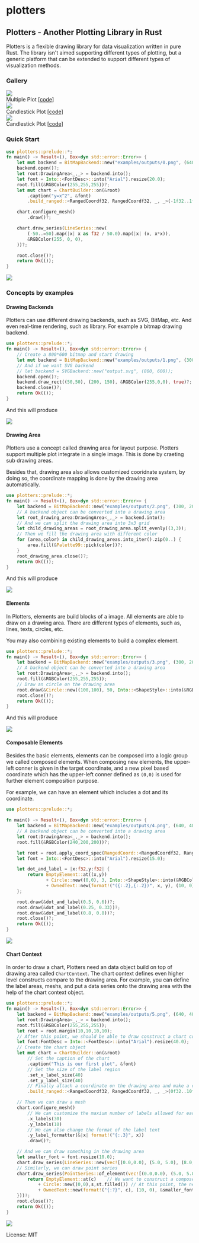 # plotters

## Plotters - Another Plotting Library in Rust

Plotters is a flexible drawing library for data visualization written in pure Rust.
The library isn't aimed supporting different types of plotting, but a generic platform
that can be extended to support different types of visualization methods.

### Gallery

<div class="galleryItem">
    <a href="https://raw.githubusercontent.com/38/plotters/master/examples/outputs/sample.png">
        <img src="https://raw.githubusercontent.com/38/plotters/master/examples/outputs/sample.png" class="galleryItem"></img>
    </a>
    <div class="galleryText">
        Multiple Plot
        <a href="https://github.com/38/plotters/blob/master/examples/chart.rs">[code]</a>
    </div>
</div>

<div class="galleryItem">
    <a href="https://raw.githubusercontent.com/38/plotters/master/examples/outputs/stock.png">
        <img src="https://raw.githubusercontent.com/38/plotters/master/examples/outputs/stock.png" class="galleryItem"></img>
    </a>
    <div class="galleryText">
        Candlestick Plot
        <a href="https://github.com/38/plotters/blob/master/examples/stock.rs">[code]</a>
    </div>
</div>

<div class="galleryItem">
    <a href="https://raw.githubusercontent.com/38/plotters/master/examples/outputs/histogram.png">
        <img src="https://raw.githubusercontent.com/38/plotters/master/examples/outputs/histogram.png" class="galleryItem"></img>
    </a>
    <div class="galleryText">
        Candlestick Plot
        <a href="https://github.com/38/plotters/blob/master/examples/histogram.rs">[code]</a>
    </div>
</div>

### Quick Start

```rust
use plotters::prelude::*;
fn main() -> Result<(), Box<dyn std::error::Error>> {
    let mut backend = BitMapBackend::new("examples/outputs/0.png", (640,480));
    backend.open()?;
    let root:DrawingArea<_,_> = backend.into();
    let font = Into::<FontDesc>::into("Arial").resize(20.0);
    root.fill(&RGBColor(255,255,255))?;
    let mut chart = ChartBuilder::on(&root)
        .caption("y=x^2", &font)
        .build_ranged::<RangedCoordf32, RangedCoordf32, _, _>(-1f32..1f32, 0f32..1f32);

    chart.configure_mesh()
        .draw()?;

    chart.draw_series(LineSeries::new(
        (-50..=50).map(|x| x as f32 / 50.0).map(|x| (x, x*x)),
        &RGBColor(255, 0, 0),
    ))?;

    root.close()?;
    return Ok(());
}
```

![](https://raw.githubusercontent.com/38/plotters/master/examples/outputs/0.png)

### Concepts by examples

#### Drawing Backends
Plotters can use different drawing backends, such as SVG, BitMap, etc. And even real-time rendering,
such as library. For example a bitmap drawing backend.

```rust
use plotters::prelude::*;
fn main() -> Result<(), Box<dyn std::error::Error>> {
    // Create a 800*600 bitmap and start drawing
    let mut backend = BitMapBackend::new("examples/outputs/1.png", (300,200));
    // And if we want SVG backend
    // let backend = SVGBackend::new("output.svg", (800, 600));
    backend.open()?;
    backend.draw_rect((50,50), (200, 150), &RGBColor(255,0,0), true)?;
    backend.close()?;
    return Ok(());
}
```

And this will produce

![](https://raw.githubusercontent.com/38/plotters/master/examples/outputs/1.png)

#### Drawing Area
Plotters use a concept called drawing area for layout purpose.
Plotters support multiple plot integrate in a single image.
This is done by craeting sub drawing areas.

Besides that, drawing area also allows customized cooridnate system, by doing so, the coordinate mapping is done by the drawing area automatically.

```rust
use plotters::prelude::*;
fn main() -> Result<(), Box<dyn std::error::Error>> {
    let backend = BitMapBackend::new("examples/outputs/2.png", (300, 200));
    // A backend object can be converted into a drawing area
    let root_drawing_area:DrawingArea<_,_> = backend.into();
    // And we can split the drawing area into 3x3 grid
    let child_drawing_areas = root_drawing_area.split_evenly((3,3));
    // Then we fill the drawing area with different color
    for (area,color) in child_drawing_areas.into_iter().zip(0..) {
        area.fill(&Palette99::pick(color))?;
    }
    root_drawing_area.close()?;
    return Ok(());
}
```

And this will produce

![](https://raw.githubusercontent.com/38/plotters/master/examples/outputs/2.png)

#### Elements

In Plotters, elements are build blocks of a image. All elements are able to draw on a drawing area.
There are different types of elements, such as, lines, texts, circles, etc.

You may also combining existing elements to build a complex element.

```rust
use plotters::prelude::*;
fn main() -> Result<(), Box<dyn std::error::Error>> {
    let backend = BitMapBackend::new("examples/outputs/3.png", (300, 200));
    // A backend object can be converted into a drawing area
    let root:DrawingArea<_,_> = backend.into();
    root.fill(&RGBColor(255,255,255));
    // Draw an circle on the drawing area
    root.draw(&Circle::new((100,100), 50, Into::<ShapeStyle>::into(&RGBColor(0, 255, 0))))?;
    root.close()?;
    return Ok(());
}
```

And this will produce

![](https://raw.githubusercontent.com/38/plotters/master/examples/outputs/3.png)

#### Composable Elements

Besides the basic elements, elements can be composed into a logic group we called composed elements.
When composing new elements, the upper-left conner is given in the target coordinate, and a new pixel
based coordinate which has the upper-left conner defined as `(0,0)` is used for further element composition purpose.

For example, we can have an element which includes a dot and its coordinate.

```rust
use plotters::prelude::*;

fn main() -> Result<(), Box<dyn std::error::Error>> {
    let backend = BitMapBackend::new("examples/outputs/4.png", (640, 480));
    // A backend object can be converted into a drawing area
    let root:DrawingArea<_,_> = backend.into();
    root.fill(&RGBColor(240,200,200))?;

    let root = root.apply_coord_spec(RangedCoord::<RangedCoordf32, RangedCoordf32>::new(0f32..1f32, 0f32..1f32, (0..640, 0..480)));
    let font = Into::<FontDesc>::into("Arial").resize(15.0);

    let dot_and_label = |x:f32,y:f32| {
        return EmptyElement::at((x,y))
               + Circle::new((0,0), 3, Into::<ShapeStyle>::into(&RGBColor(0,0,0)).filled())
               + OwnedText::new(format!("({:.2},{:.2})", x, y), (10, 0), &font);
    };

    root.draw(&dot_and_label(0.5, 0.6))?;
    root.draw(&dot_and_label(0.25, 0.33))?;
    root.draw(&dot_and_label(0.8, 0.8))?;
    root.close()?;
    return Ok(());
}
```

![](https://raw.githubusercontent.com/38/plotters/master/examples/outputs/4.png)

#### Chart Context

In order to draw a chart, Plotters need an data object build on top of drawing area called `ChartContext`.
The chart context defines even higher level constructs compare to the drawing area.
For example, you can define the label areas, meshs, and put a data series onto the drawing area with the help
of the chart context object.

```rust
use plotters::prelude::*;
fn main() -> Result<(), Box<dyn std::error::Error>> {
    let backend = BitMapBackend::new("examples/outputs/5.png", (640, 480));
    let root:DrawingArea<_,_> = backend.into();
    root.fill(&RGBColor(255,255,255));
    let root = root.margin(10,10,10,10);
    // After this point, we should be able to draw construct a chart context
    let font:FontDesc = Into::<FontDesc>::into("Arial").resize(40.0);
    // Create the chart object
    let mut chart = ChartBuilder::on(&root)
        // Set the caption of the chart
        .caption("This is our first plot", &font)
        // Set the size of the label region
        .set_x_label_size(40)
        .set_y_label_size(40)
        // Finally attach a coordinate on the drawing area and make a chart context
        .build_ranged::<RangedCoordf32, RangedCoordf32, _, _>(0f32..10f32, 0f32..10f32);

    // Then we can draw a mesh
    chart.configure_mesh()
        // We can customize the maxium number of labels allowed for each axis
        .x_labels(30)
        .y_labels(10)
        // We can also change the format of the label text
        .y_label_formatter(&|x| format!("{:.3}", x))
        .draw()?;

    // And we can draw something in the drawing area
    let smaller_font = font.resize(10.0);
    chart.draw_series(LineSeries::new(vec![(0.0,0.0), (5.0, 5.0), (8.0, 7.0)], &RGBColor(255,0,0)))?;
    // Similarly, we can draw point series
    chart.draw_series(PointSeries::of_element(vec![(0.0,0.0), (5.0, 5.0), (8.0, 7.0)], 5, &RGBColor(255,0,0), &|c,s,st| {
        return EmptyElement::at(c)    // We want to construct a composed element on-the-fly
            + Circle::new((0,0),s,st.filled()) // At this point, the new pixel coordinate is established
            + OwnedText::new(format!("{:?}", c), (10, 0), &smaller_font);
    }))?;
    root.close()?;
    return Ok(());
}
```

![](https://raw.githubusercontent.com/38/plotters/master/examples/outputs/5.png)


License: MIT
